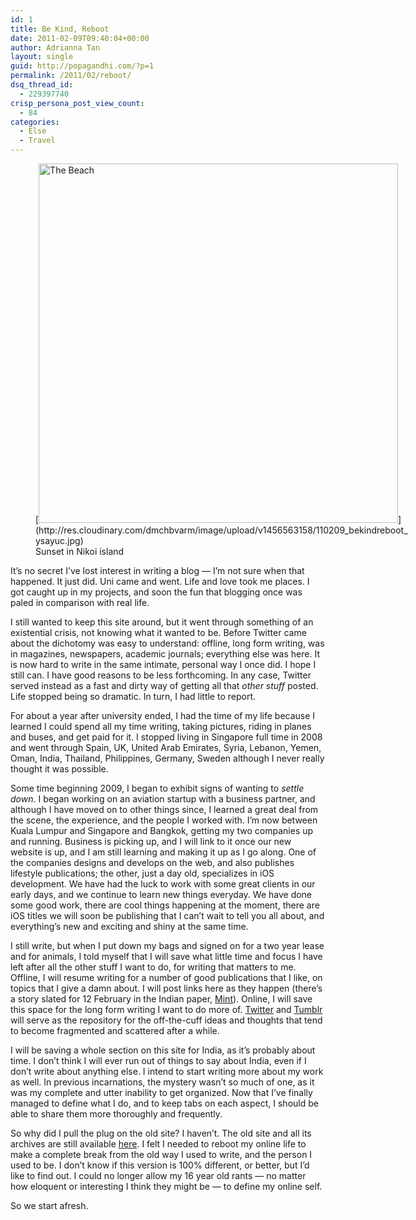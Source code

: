 ```yaml
---
id: 1
title: Be Kind, Reboot
date: 2011-02-09T09:40:04+00:00
author: Adrianna Tan
layout: single
guid: http://popagandhi.com/?p=1
permalink: /2011/02/reboot/
dsq_thread_id:
  - 229397740
crisp_persona_post_view_count:
  - 84
categories:
  - Else
  - Travel
---
```

<figure id="attachment_31" style="width: 600px" class="wp-caption alignnone">[<img src="http://res.cloudinary.com/dmchbvarm/image/upload/v1456563158/110209_bekindreboot_ysayuc.jpg" alt="The Beach" title="Be Kind Reboot" width="575" class="size-full wp-image-31" />](http://res.cloudinary.com/dmchbvarm/image/upload/v1456563158/110209_bekindreboot_ysayuc.jpg)<figcaption class="wp-caption-text">Sunset in Nikoi island</figcaption></figure> It&#8217;s no secret I&#8217;ve lost interest in writing a blog — I&#8217;m not sure when that happened. It just did. Uni came and went. Life and love took me places. I got caught up in my projects, and soon the fun that blogging once was paled in comparison with real life.

I still wanted to keep this site around, but it went through something of an existential crisis, not knowing what it wanted to be. Before Twitter came about the dichotomy was easy to understand: offline, long form writing, was in magazines, newspapers, academic journals; everything else was here. It is now hard to write in the same intimate, personal way I once did. I hope I still can. I have good reasons to be less forthcoming. In any case, Twitter served instead as a fast and dirty way of getting all that _other stuff_ posted. Life stopped being so dramatic. In turn, I had little to report.

For about a year after university ended, I had the time of my life because I learned I could spend all my time writing, taking pictures, riding in planes and buses, and get paid for it. I stopped living in Singapore full time in 2008 and went through Spain, UK, United Arab Emirates, Syria, Lebanon, Yemen, Oman, India, Thailand, Philippines, Germany, Sweden although I never really thought it was possible.

Some time beginning 2009, I began to exhibit signs of wanting to _settle down_. I began working on an aviation startup with a business partner, and although I have moved on to other things since, I learned a great deal from the scene, the experience, and the people I worked with. I&#8217;m now between Kuala Lumpur and Singapore and Bangkok, getting my two companies up and running. Business is picking up, and I will link to it once our new website is up, and I am still learning and making it up as I go along. One of the companies designs and develops on the web, and also publishes lifestyle publications; the other, just a day old, specializes in iOS development. We have had the luck to work with some great clients in our early days, and we continue to learn new things everyday. We have done some good work, there are cool things happening at the moment, there are iOS titles we will soon be publishing that I can&#8217;t wait to tell you all about, and everything&#8217;s new and exciting and shiny at the same time.

I still write, but when I put down my bags and signed on for a two year lease and for animals, I told myself that I will save what little time and focus I have left after all the other stuff I want to do, for writing that matters to me. Offline, I will resume writing for a number of good publications that I like, on topics that I give a damn about. I will post links here as they happen (there&#8217;s a story slated for 12 February in the Indian paper, [Mint](http://www.livemint.com/)). Online, I will save this space for the long form writing I want to do more of. [Twitter](http://twitter.com/skinnylatte) and [Tumblr](http://popagandhi.tumblr.com) will serve as the repository for the off-the-cuff ideas and thoughts that tend to become fragmented and scattered after a while.

I will be saving a whole section on this site for India, as it&#8217;s probably about time. I don&#8217;t think I will ever run out of things to say about India, even if I don&#8217;t write about anything else. I intend to start writing more about my work as well. In previous incarnations, the mystery wasn&#8217;t so much of one, as it was my complete and utter inability to get organized. Now that I&#8217;ve finally managed to define what I do, and to keep tabs on each aspect, I should be able to share them more thoroughly and frequently.

So why did I pull the plug on the old site? I haven&#8217;t. The old site and all its archives are still available [here](http://popagandhi.com/anotherlife). I felt I needed to reboot my online life to make a complete break from the old way I used to write, and the person I used to be. I don&#8217;t know if this version is 100% different, or better, but I&#8217;d like to find out. I could no longer allow my 16 year old rants — no matter how eloquent or interesting I think they might be — to define my online self.

So we start afresh.
